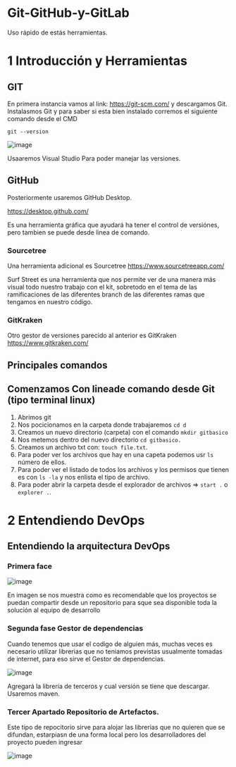 # Git-GitHub-y-GitLab

Uso rápido de estás herramientas.
# 1 Introducción y Herramientas
## GIT
En primera instancia vamos al link: https://git-scm.com/ y descargamos Git.
Instalasmos Git y para saber si esta bien instalado corremos el siguiente comando desde el CMD

```CMD
git --version
```
![image](https://user-images.githubusercontent.com/86896526/128102083-8433bbef-100b-4d95-b1fb-4227d4d958e3.png)


Usaaremos Visual Studio Para poder manejar las versiones.

## GitHub
Posteriormente usaremos GitHub Desktop.

https://desktop.github.com/

Es una herramienta gráfica que ayudará ha tener el control de versiónes, pero tambien se puede desde linea de comando.

### Sourcetree
Una herramienta adicional es Sourcetree
https://www.sourcetreeapp.com/

Surf Street es una herramienta que nos permite ver de una manera más visual todo nuestro trabajo con
el kit, sobretodo en el tema de las ramificaciones de las diferentes branch de las diferentes ramas
que tengamos en nuestro código.

### GitKraken
Otro gestor de versiones parecido al anterior es GitKraken
https://www.gitkraken.com/

## Principales comandos
## Comenzamos Con lineade comando desde Git (tipo terminal linux)
1. Abrimos git
2. Nos pocicionamos en la carpeta donde trabajaremos ```cd d```
3. Creamos un nuevo directorio (carpeta) con el comando ```mkdir gitbasico```
4. Nos metemos dentro del nuevo directorio ```cd gitbasico.```
5. Creamos un archivo txt con:  ```touch file.txt```.
7. Para poder ver los archivos que hay en una capeta podemos usr ```ls```  número de ellos.
8. Para poder ver el listado de todos los archivos y los permisos que tienen es con ```ls -la``` y nos enlista el tipo de archivo.
9. Para poder abrir la carpeta desde el explorador de archivos => ```start .```  o ```explorer .```.

# 2 Entendiendo DevOps
## Entendiendo la arquitectura DevOps
### Primera face

![image](https://user-images.githubusercontent.com/86896526/128108177-f3790d5e-4f8c-44a1-956c-7e7456fd03bd.png)

En  imagen se nos muestra como es recomendable que los proyectos se puedan compartir desde un repositorio para sque sea disponible toda la solución al equipo de desarrollo

### Segunda fase Gestor de dependencias
Cuando tenemos que usar el codigo de alguien más, muchas veces es necesario utilizar librerias que no teniamos previstas usualmente tomadas de internet, para eso sirve el Gestor de dependencias.

![image](https://user-images.githubusercontent.com/86896526/128108825-68939532-ab56-4a3e-99e6-2f67c559fbce.png)

Agregará la librería de terceros y cual versión se tiene que descargar.
Usaremos maven.

### Tercer Apartado Repositorio de Artefactos.
Este tipo de repocitorio sirve para alojar las librerias que no quieren que se difundan, estarpiasn de una forma local pero los desarrolladores del proyecto pueden ingresar

![image](https://user-images.githubusercontent.com/86896526/128109189-7ed849ca-383a-4bb4-b704-cf2fbc6a249d.png)

